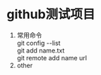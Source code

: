 # github测试项目
1. 常用命令    
    git config --list     
    git add name.txt     
    git remote add name url    
2. other     
